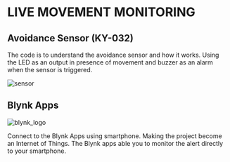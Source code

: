 # LIVE MOVEMENT MONITORING #

## Avoidance Sensor (KY-032)

The code is to understand the avoidance sensor and how it works.
Using the LED as an output in presence of movement and buzzer as an alarm when the sensor is triggered.

![sensor](https://user-images.githubusercontent.com/44058064/63086260-10cc7800-bf82-11e9-9a3f-a6818f802cda.png)

## Blynk Apps
![blynk_logo](https://user-images.githubusercontent.com/44058064/49787765-7e286900-fd62-11e8-8136-92d5839a46bf.png)

Connect to the Blynk Apps using smartphone.
Making the project become an Internet of Things.
The Blynk apps able you to monitor the alert directly to your smartphone.
